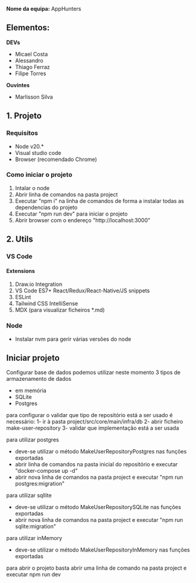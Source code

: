 **Nome da equipa:** AppHunters

## Elementos:

**DEVs**
- Micael Costa
- Alessandro
- Thiago Ferraz
- Filipe Torres

**Ouvintes**
- Marlisson Silva

## 1. Projeto 
### Requisitos
- Node v20.*
- Visual studio code
- Browser (recomendado Chrome)

### Como iniciar o projeto
1. Intalar o node
2. Abrir linha de comandos na pasta project
3. Executar "npm i" na linha de comandos de forma a instalar todas as dependencias do projeto
4. Executar "npm run dev" para iniciar o projeto
5. Abrir browser com o endereço "http://localhost:3000"

## 2. Utils
### VS Code
#### Extensions
1. Draw.io Integration
2. VS Code ES7+ React/Redux/React-Native/JS snippets
3. ESLint
4. Tailwind CSS IntelliSense
5. MDX (para visualizar ficheiros *.md)

### Node
- Instalar nvm para gerir várias versões do node


## Iniciar projeto

Configurar base de dados
podemos utilizar neste momento 3 tipos de armazenamento de dados
- em memória
- SQLite
- Postgres

para configurar o validar que tipo de repositório está a ser usado é necessário:
1- ir à pasta project/src/core/main/infra/db
2- abrir ficheiro make-user-repository 
3- validar que implementação está a ser usada

para utilizar postgres 
- deve-se utilizar o método MakeUserRepositoryPostgres nas funções exportadas
- abrir linha de comandos na pasta inicial do repositório e executar "docker-compose up -d"
- abrir nova linha de comandos na pasta project e executar "npm run postgres:migration"

para utilizar sqllite 
- deve-se utilizar o método MakeUserRepositorySQLite nas funções exportadas
- abrir nova linha de comandos na pasta project e executar "npm run sqlite:migration"

para utilizar inMemory 
- deve-se utilizar o método MakeUserRepositoryInMemory nas funções exportadas



para abrir o projeto basta abrir uma linha de comando na pasta project e executar npm run dev